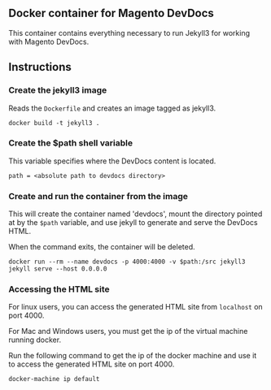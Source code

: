 ## Docker container for Magento DevDocs

This container contains everything necessary to run Jekyll3 for working with Magento DevDocs.

## Instructions

### Create the jekyll3 image

Reads the `Dockerfile` and creates an image tagged as jekyll3. 

~~~
docker build -t jekyll3 .
~~~

### Create the $path shell variable

This variable specifies where the DevDocs content is located.

~~~
path = <absolute path to devdocs directory>
~~~

### Create and run the container from the image

This will create the container named 'devdocs', mount the directory pointed at by the `$path` variable, and use jekyll to generate and serve the DevDocs HTML.

When the command exits, the container will be deleted.

~~~
docker run --rm --name devdocs -p 4000:4000 -v $path:/src jekyll3 jekyll serve --host 0.0.0.0
~~~

### Accessing the HTML site

For linux users, you can access the generated HTML site from `localhost` on port 4000.

For Mac and Windows users, you must get the ip of the virtual machine running docker.

Run the following command to get the ip of the docker machine and use it to access the generated HTML site on port 4000.

~~~
docker-machine ip default
~~~
